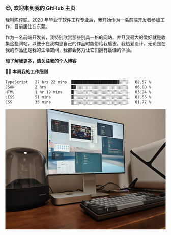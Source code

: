 ### 😉, 欢迎来到我的 GitHub 主页

我叫陈梓聪。2020 年毕业于软件工程专业后，我开始作为一名前端开发者参加工作，目前居住在东莞。

作为一名前端开发者，我特别欣赏那些别具一格的网站，并且我最大的爱好就是收集这些网站，以便于在我构思自己的作品时能带给我启发。我热爱设计，无论是在我的作品还是我的生活空间，我都会努力让它们拥有最佳的体验。

**想了解我更多，请关注我的[个人博客](https://leoku.top)**

🧑‍💻 **本周我的工作细则**
<!--START_SECTION:waka-->
```text
TypeScript   27 hrs 22 mins  ████████████████████▓░░░░   82.57 % 
JSON         2 hrs           █▓░░░░░░░░░░░░░░░░░░░░░░░   06.08 % 
HTML         1 hr 18 mins    █░░░░░░░░░░░░░░░░░░░░░░░░   03.94 % 
LESS         51 mins         ▓░░░░░░░░░░░░░░░░░░░░░░░░   02.56 % 
CSS          35 mins         ▒░░░░░░░░░░░░░░░░░░░░░░░░   01.77 % 
```
<!--END_SECTION:waka-->

![desktop](./mine.jpg)
